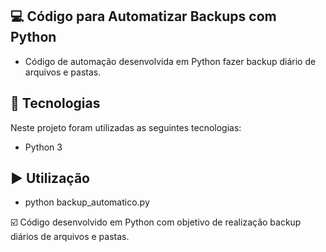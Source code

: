 ## 💻 Código para Automatizar Backups com Python

- Código de automação desenvolvida em Python fazer backup diário de arquivos e pastas.

## :rocket: Tecnologias

Neste projeto foram utilizadas as seguintes tecnologias:

- Python 3

## ▶️ Utilização
 - python backup_automatico.py

☑️ Código desenvolvido em Python com objetivo de realização backup diários de arquivos e pastas.